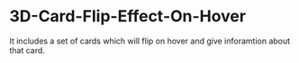 # 3D-Card-Flip-Effect-On-Hover
It includes a set of cards which will flip on hover and give inforamtion about that card.
